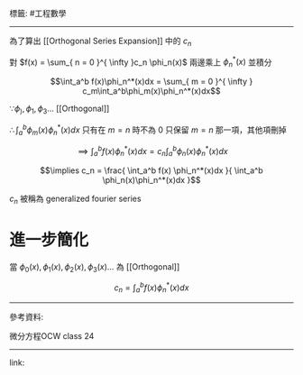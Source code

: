 標籤: #工程數學 

---

為了算出 [[Orthogonal Series Expansion]] 中的 $c_n$

對 $f(x) = \sum_{ n = 0 }^{ \infty }c_n \phi_n(x)$ 兩邊乘上 $\phi_n^*(x)$ 並積分

$$\int_a^b f(x)\phi_n^*(x)dx = \sum_{ m = 0 }^{ \infty } c_m\int_a^b\phi_m(x)\phi_n^*(x)dx$$

$\because \phi_), \phi_1, \phi_3 \dots$ [[Orthogonal]]

$\therefore \int_a^b \phi_m(x)\phi_n^*(x)dx$ 只有在 $m = n$ 時不為 $0$
只保留 $m = n$ 那一項，其他項刪掉

$$\implies \int_a^b f(x) \phi_n^*(x)dx = c_n\int_a^b\phi_n(x)\phi_n^*(x)dx$$

$$\implies c_n = \frac{ \int_a^b f(x) \phi_n^*(x)dx }{ \int_a^b \phi_n(x)\phi_n^*(x)dx }$$

$c_n$ 被稱為 generalized fourier series

# 進一步簡化

當 $\phi_0(x), \phi_1(x), \phi_2(x), \phi_3(x) \dots$ 為 [[Orthogonal]]

$$c_n = \int_a^b f(x)\phi_n^*(x)dx$$

---

參考資料:

微分方程OCW class 24

---

link:

